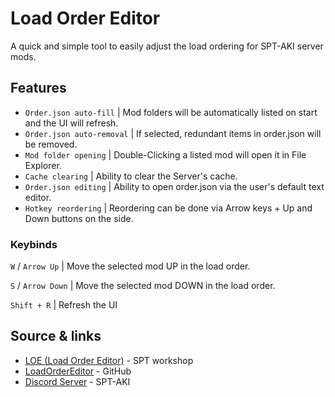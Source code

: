 # Load Order Editor
A quick and simple tool to easily adjust the load ordering for SPT-AKI server mods.

## Features
- `Order.json auto-fill` | Mod folders will be automatically listed on start and the UI will refresh.
- `Order.json auto-removal` | If selected, redundant items in order.json will be removed.
- `Mod folder opening` | Double-Clicking a listed mod will open it in File Explorer.
- `Cache clearing` | Ability to clear the Server's cache.
- `Order.json editing` | Ability to open order.json via the user's default text editor.
- `Hotkey reordering` | Reordering can be done via Arrow keys + Up and Down buttons on the side.

### Keybinds
`W` / `Arrow Up` | Move the selected mod UP in the load order.

`S` / `Arrow Down` | Move the selected mod DOWN in the load order.

`Shift + R` | Refresh the UI

## Source & links
- [LOE (Load Order Editor)](https://hub.sp-tarkov.com/files/file/1082-loe-load-order-editor/) - SPT workshop
- [LoadOrderEditor](https://github.com/minihazel/LoadOrderEditor) - GitHub
- [Discord Server](https://discord.com/invite/Xn9msqQZan) - SPT-AKI

